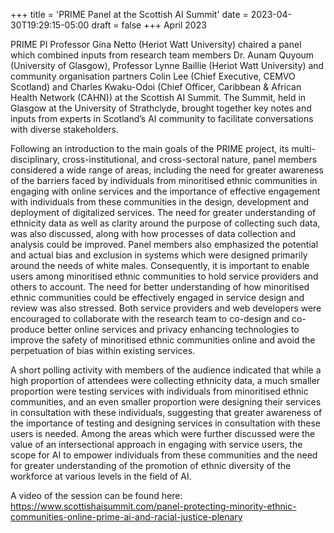 +++
title = 'PRIME Panel at the Scottish AI Summit'
date = 2023-04-30T19:29:15-05:00
draft = false
+++
April 2023

PRIME PI Professor Gina Netto (Heriot Watt University) chaired a panel which combined inputs from research team members Dr. Aunam Quyoum (University of Glasgow), Professor Lynne Baillie (Heriot Watt University) and community organisation partners Colin Lee (Chief Executive, CEMVO Scotland) and Charles Kwaku-Odoi (Chief Officer, Caribbean & African Health Network (CAHN)) at the Scottish AI Summit. The Summit, held in Glasgow at the University of Strathclyde, brought together key notes and inputs from experts in Scotland’s AI community to facilitate conversations with diverse stakeholders.

Following an introduction to the main goals of the PRIME project, its multi-disciplinary, cross-institutional, and cross-sectoral nature, panel members considered a wide range of areas, including the need for greater awareness of the barriers faced by individuals from minoritised ethnic communities in engaging with online services and the importance of effective engagement with individuals from these communities in the design, development and deployment of digitalized services. The need for greater understanding of ethnicity data as well as clarity around the purpose of collecting such data, was also discussed, along with how processes of data collection and analysis could be improved.  Panel members also emphasized the potential and actual bias and exclusion in systems which were designed primarily around the needs of white males. Consequently, it is important to enable users among minoritised ethnic communities to hold service providers and others to account. The need for better understanding of how minoritised ethnic communities could be effectively engaged in service design and review was also stressed. Both service providers and web developers were encouraged to collaborate with the research team to co-design and co-produce better online services and privacy enhancing technologies to improve the safety of minoritised ethnic communities online and avoid the perpetuation of bias within existing services.

A short polling activity with members of the audience indicated that while a high proportion of attendees were collecting ethnicity data, a much smaller proportion were testing services with individuals from minoritised ethnic communities, and an even smaller proportion were designing their services in consultation with these individuals, suggesting that greater awareness of the importance of testing and designing services in consultation with these users is needed. Among the areas which were further discussed were the value of an intersectional approach in engaging with service users, the scope for AI to empower individuals from these communities and the need for greater understanding of  the promotion of ethnic diversity of the workforce at various levels in the field of AI.

A video of the session can be found here: https://www.scottishaisummit.com/panel-protecting-minority-ethnic-communities-online-prime-ai-and-racial-justice-plenary  
